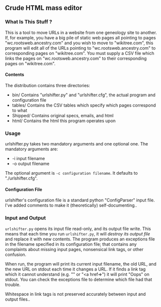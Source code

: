 ## Crude HTML mass editor


### What Is This Stuff ?

This is a tool to move URLs in a website from one geneology site to
another.  If, for example, you have a big pile of static web pages all
pointing to pages "wc.rootsweb.ancestry.com" and you wish to move to
"wikitree.com", this program will edit all of the URLs pointing to
"wc.rootsweb.ancestry.com" to corresponding pages on
"wikitree.com". You must supply a CSV file which links the pages on
"wc.rootsweb.ancestry.com" to their corresponding pages on
"wikitree.com".

#### Contents

The distribution contains three directories:

* bin/
  Contains "urlshifter.py" and "urlshifter.cfg", the actual program and configuration file
* tables/ 
  Contains the CSV tables which specify which pages correspond to what
* Shipped/
  Contains original specs, emails, and html
* html/
  Contains the html this program operates upon
  
### Usage

urlshifter.py takes two mandatory arguments and one optional one.  The
mandatory arguments are:

* -i input filename
* -o output filename

The optional argument is `-c configuration filename`.  It defaults to
"./urlshifter.cfg".

#### Configuration File

urlshifter's configuration file is a standard python "ConfigParser"
input file.  I've added comments to make it (theoretically)
self-documenting..

### Input and Output

`urlshifter.py` opens its input file read-only, and its output file
write. This means that each time you run `urlshifter.py`, it will
*destroy its output file* and replace it with new contents.  The
program produces an exceptions file in the filename specified in its
configuration file; that contains any complaints about missing input
pages, nonsensical link tags, or other confusion.

When run, the program will print its current input filename, the old
URL, and the new URL on stdout each time it changes a URL. If it finds
a link tag which it cannot understand (e.g. "<a>" or "<a href=>") it
will print "Oops" on stdout.  You can check the exceptions file to
determine which file had that trouble.

Whitespace in link tags is not preserved accurately between input and
output files..


